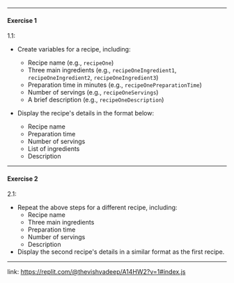 * * *

#### **Exercise 1**

1.1:

*   Create variables for a recipe, including:
    
    *   Recipe name (e.g., `recipeOne`)
    *   Three main ingredients (e.g., `recipeOneIngredient1`, `recipeOneIngredient2`, `recipeOneIngredient3`)
    *   Preparation time in minutes (e.g., `recipeOnePreparationTime`)
    *   Number of servings (e.g., `recipeOneServings`)
    *   A brief description (e.g., `recipeOneDescription`)
*   Display the recipe's details in the format below:
    
    *   Recipe name
    *   Preparation time
    *   Number of servings
    *   List of ingredients
    *   Description

* * *

#### **Exercise 2**

2.1:

*   Repeat the above steps for a different recipe, including:
    *   Recipe name
    *   Three main ingredients
    *   Preparation time
    *   Number of servings
    *   Description
*   Display the second recipe's details in a similar format as the first recipe.

* * *

link: https://replit.com/@thevishvadeep/A14HW2?v=1#index.js
